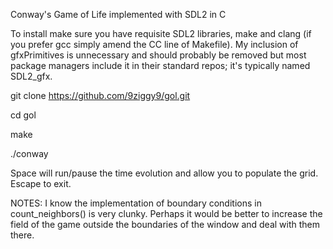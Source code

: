 Conway's Game of Life implemented with SDL2 in C

To install make sure you have requisite SDL2 libraries, make and clang (if you prefer gcc simply amend the CC line of Makefile). My inclusion of gfxPrimitives is unnecessary and should probably be removed but most package managers include it in their standard repos; it's typically named SDL2_gfx.

git clone https://github.com/9ziggy9/gol.git

cd gol

make

./conway

Space will run/pause the time evolution and allow you to populate the grid. Escape to exit.

NOTES: I know the implementation of boundary conditions in count_neighbors() is very clunky. Perhaps it would be better to increase the field of the game outside the boundaries of the window and deal with them there.

